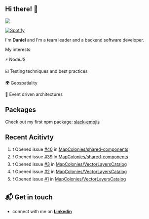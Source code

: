 ## Hi there! 👋

<p>
  <img src="https://github-readme-stats.vercel.app/api?username=syncush&theme=tokyonight">
</p>

[![Spotify](https://novatorem-rust.vercel.app/api/spotify)](https://open.spotify.com/user/syncush)

I'm **Daniel** and I'm a team leader and a backend software developer.

My interests:

⚡ NodeJS

☑️ Testing techniques and best practices

🌍 Geospatiality

🧠 Event driven architectures

## Packages
Check out my first npm package: [slack-emojis](https://www.npmjs.com/package/slack-emojis)

## Recent Acitivty
<!--START_SECTION:activity-->
1. ❗️ Opened issue [#40](https://github.com//MapColonies/shared-components/issues/40) in [MapColonies/shared-components](https://github.com//MapColonies/shared-components)
2. ❗️ Opened issue [#39](https://github.com//MapColonies/shared-components/issues/39) in [MapColonies/shared-components](https://github.com//MapColonies/shared-components)
3. ❗️ Opened issue [#3](https://github.com//MapColonies/VectorLayersCatalog/issues/3) in [MapColonies/VectorLayersCatalog](https://github.com//MapColonies/VectorLayersCatalog)
4. ❗️ Opened issue [#2](https://github.com//MapColonies/VectorLayersCatalog/issues/2) in [MapColonies/VectorLayersCatalog](https://github.com//MapColonies/VectorLayersCatalog)
5. ❗️ Opened issue [#1](https://github.com//MapColonies/VectorLayersCatalog/issues/1) in [MapColonies/VectorLayersCatalog](https://github.com//MapColonies/VectorLayersCatalog)
<!--END_SECTION:activity-->

## 📬 Get in touch

* connect with me on [**Linkedin**](https://www.linkedin.com/in/daniel-hermon-927372144/)
